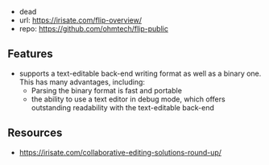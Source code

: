 
- dead
- url: https://irisate.com/flip-overview/
- repo: https://github.com/ohmtech/flip-public

## Features

- supports a text-editable back-end writing format as well as a binary one. This has many advantages, including:
  - Parsing the binary format is fast and portable
  - the ability to use a text editor in debug mode, which offers outstanding readability with the text-editable back-end


## Resources

- https://irisate.com/collaborative-editing-solutions-round-up/